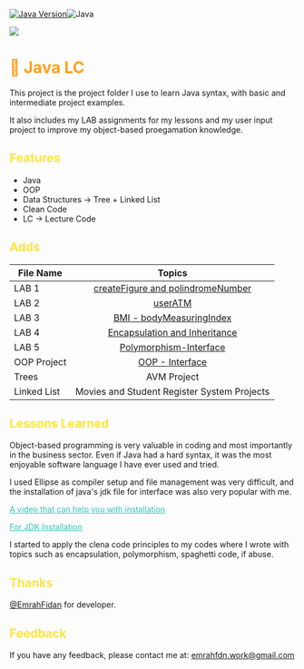 [![Java Version](https://img.shields.io/badge/Java-20.0.2-lightblue)](https://www.java.com)![Java](https://img.shields.io/badge/Language-Java-yellow.svg)

<a class="header-badge" target="_blank" href="https://www.linkedin.com/in/emrah-fidann/">
  <img src="https://img.shields.io/badge/style--5eba00.svg?label=LinkedIn&logo=linkedin&style=social">
  </a>



<h1 style="color: #ff9f1c;"> 🔬 Java LC </h1>

This project is the project folder I use to learn Java syntax, with basic and intermediate project examples. 

It also includes my LAB assignments for my lessons and my user input project to improve my object-based proegamation knowledge.

<h2 style="color: #fee440;"> Features </h2>

- Java 
- OOP
- Data Structures -> Tree + Linked List
- Clean Code
- LC -> Lecture Code 

<h2 style="color: #fee440;"> Adds </h2>

| File Name | Topics                                                                        |
| ----- | :-------------------------------------------------------------------------------------------------------------------------------------------------: |
| LAB 1    |                                                             [createFigure and polindromeNumber](https://drive.google.com/file/d/1odI9GUwbBmzKGMmM_6S3ZmkJKNHpVt3e/view)                                                             |
| LAB 2    |                                               [userATM](https://drive.google.com/file/d/1BSvQLrCBFJ1FZVWejSwGB5zk_b-b9923/view)                                                |
| LAB 3    |                             [BMI - bodyMeasuringIndex](https://drive.google.com/file/d/1PXO-WI7PSmvxAd_nqGsbUoIb2h8bO8io/view)                             |
| LAB 4    |                                            [Encapsulation and Inheritance](https://drive.google.com/file/d/1qVllbkHTZ1U2NiugI8Liyw18DjKTb7Nd/view)                                             |
| LAB 5    |                                                     [Polymorphism-Interface](https://drive.google.com/file/d/13iz55pwA65InDwlcDUqu3QRf5g8yp3GH/view)                                                      |
| OOP Project    |                                                       [OOP - Interface](https://drive.google.com/file/d/1C8itbF-KgRqBAS9XcHqoWxz5Ujqm3eP2/view)                                                       |
| Trees    |                                                 AVM Project|
| Linked List    |          Movies and Student Register System Projects                                                                                              |
                                          
<h2 style="color: #fee440;"> Lessons Learned </h2>

Object-based programming is very valuable in coding and most importantly in the business sector. Even if Java had a hard syntax, it was the most enjoyable software language I have ever used and tried.

I used Ellipse as compiler setup and file management was very difficult, and the installation of java's jdk file for interface was also very popular with me. 

<a href="https://youtu.be/5j9KFFsORSg" style="color: #2ec4b6;">A video that can help you with installation</a>

<a href="https://youtu.be/AUL--F5Wdh8" style="color: #2ec4b6;">For JDK Installation</a>


I started to apply the clena code principles to my codes where I wrote with topics such as encapsulation, polymorphism, spaghetti code, if abuse.

<h2 style="color: #fee440;"> Thanks </h2>

[@EmrahFidan](https://github.com/EmrahFidan) for developer. 


<h2 style="color: #fee440;"> Feedback </h2>

If you have any feedback, please contact me at: emrahfdn.work@gmail.com

